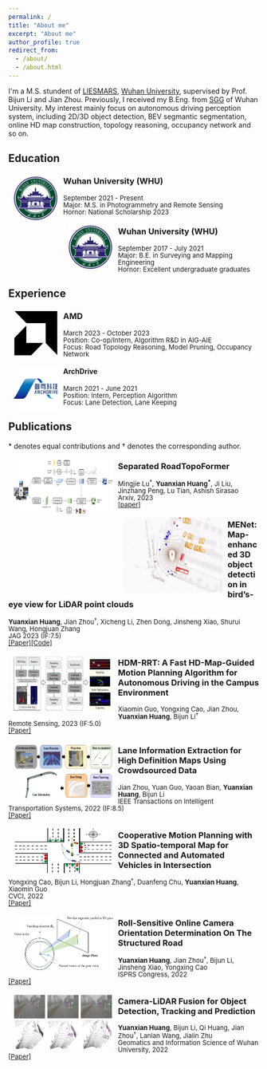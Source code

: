 ```yaml
---
permalink: /
title: "About me"
excerpt: "About me"
author_profile: true
redirect_from: 
  - /about/
  - /about.html
---
```


I'm a M.S. stundent of [LIESMARS](http://www.lmars.whu.edu.cn/en/), [Wuhan University](https://en.whu.edu.cn/), supervised by Prof. Bijun Li and Jian Zhou. Previously, I received my B.Eng. from [SGG](http://main.sgg.whu.edu.cn/) of Wuhan University. My interest mainly focus on autonomous driving perception system, including 2D/3D object detection, BEV segmantic segmentation, online HD map construction, topology reasoning, occupancy network and so on. 


## Education
<img style="float: left; margin:5px 10px" src="../images/edu_whu.png" width="90" height="90">

### Wuhan University (WHU)
<p style="line-height:1.0">
  <font size="2">
    September 2021 - Present<br/>
    Major: M.S. in Photogrammetry and Remote Sensing<br/>
    Hornor: National Scholarship 2023<br/>
  </font>
</p>

<img style="float: left; margin:5px 10px" src="../images/edu_whu.png" width="90" height="90">

### Wuhan University (WHU)
<p style="line-height:1.0">
  <font size="2">
    September 2017 - July 2021<br/>
    Major: B.E. in Surveying and Mapping Engineering<br/>
    Hornor: Excellent undergraduate graduates<br/>
  </font>
</p>

## Experience
<img style="float: left; margin:5px 10px" src="../images/exp_amd.png" width="90" height="90">

### AMD
<p style="line-height:1.0">
  <font size="2">
    March 2023 - October 2023<br/>
    Position: Co-op/Intern, Algorithm R&D in AIG-AIE<br/>
    Focus: Road Topology Reasoning, Model Pruning, Occupancy Network<br/>
  </font>
</p>

<img style="float: left; margin:5px 10px" src="../images/exp_arcdrive.png" width="90" height="90">

#### ArchDrive
<p style="line-height:1.0">
  <font size="2">
    March 2021 - June 2021<br/>
    Position: Intern, Perception Algorithm<br/>
    Focus: Lane Detection, Lane Keeping<br/>
  </font>
</p>

## Publications

\* denotes equal contributions and &dagger; denotes the corresponding author.
<br>

<img style="float: left; margin:5px 10px" src="../images/pub_roadformer.png" width=200px height=110px>

### Separated RoadTopoFormer
<p style="line-height:1.0">
  <font size="2">
    Mingjie Lu<sup>*</sup>, <b>Yuanxian Huang<sup>*</sup></b>, Ji Liu, Jinzhang Peng, Lu Tian, Ashish Sirasao<br/>
    Arxiv, 2023<br/>
    <a href="https://arxiv.org/abs/2307.01557">[paper]</a><br/>
  </font>
</p>

<img style="float: left; margin:5px 10px" src="../images/pub_menet.gif" width=200px height=150px>

### MENet: Map-enhanced 3D object detection in bird’s-eye view for LiDAR point clouds
<p style="line-height:1.0">
  <font size="2">
    <b>Yuanxian Huang</b>, Jian Zhou<sup>&dagger;</sup>, Xicheng Li, Zhen Dong, Jinsheng Xiao, Shurui Wang, Hongjuan Zhang<br/>
    JAG 2023 (IF:7.5)<br/>
    <a href="https://www.sciencedirect.com/science/article/pii/S1569843223001590">[Paper]</a><a href="https://github.com/WHU-USI3DV/MENet">[Code]</a><br/>
  </font>
</p>


<img style="float: left; margin:5px 10px" src="../images/pub_hdmrrt.png" width=200px height=110px>

### HDM-RRT: A Fast HD-Map-Guided Motion Planning Algorithm for Autonomous Driving in the Campus Environment
<p style="line-height:1.0">
  <font size="2">
    Xiaomin Guo, Yongxing Cao, Jian Zhou, <b>Yuanxian Huang</b>, Bijun Li<sup>&dagger;</sup><br/>
    Remote Sensing, 2023 (IF:5.0)<br/>
    <a href="https://www.mdpi.com/2072-4292/15/2/487">[Paper]</a><br/>
  </font>
</p>


<img style="float: left; margin:5px 10px" src="../images/pub_its.png" width=200px height=110px>

### Lane Information Extraction for High Definition Maps Using Crowdsourced Data
<p style="line-height:1.0">
  <font size="2">
    Jian Zhou, Yuan Guo, Yaoan Bian, <b>Yuanxian Huang</b>, Bijun Li<br/>
    IEEE Transactions on Intelligent Transportation Systems, 2022 (IF:8.5)<br/>
    <a href="https://ieeexplore.ieee.org/document/9956852">[Paper]</a><br/>
  </font>
</p>

<img style="float: left; margin:5px 10px" src="../images/pub_cvci.png" width=200px height=90px>

### Cooperative Motion Planning with 3D Spatio-temporal Map for Connected and Automated Vehicles in Intersection
<p style="line-height:1.0">
  <font size="2">
    Yongxing Cao, Bijun Li, Hongjuan Zhang<sup>&dagger;</sup>, Duanfeng Chu, <b>Yuanxian Huang</b>, Xiaomin Guo<br/>
    CVCI, 2022<br/>
    <a href="https://ieeexplore.ieee.org/document/9965066">[Paper]</a><br/>
  </font>
</p>



<img style="float: left; margin:5px 10px" src="../images/pub_isprs.png" width=200px height=110px>

### Roll-Sensitive Online Camera Orientation Determination On The Structured Road
<p style="line-height:1.0">
  <font size="2">
    <b>Yuanxian Huang</b>, Jian Zhou<sup>&dagger;</sup>, Bijun Li, Jinsheng Xiao, Yongxing Cao<br/>
    ISPRS Congress, 2022<br/>
    <a href="https://isprs-archives.copernicus.org/articles/XLIII-B2-2022/687/2022/">[Paper]</a><br/>
  </font>
</p>


<img style="float: left; margin:5px 10px" src="../images/pub_xuebao.png" width=200px height=110px>

### Camera-LiDAR Fusion for Object Detection, Tracking and Prediction
<p style="line-height:1.0">
  <font size="2">
    <b>Yuanxian Huang</b>, Bijun Li, Qi Huang, Jian Zhou<sup>&dagger;</sup>, Lanlan Wang, Jialin Zhu<br/>
    Geomatics and Information Science of Wuhan University, 2022<br/>
    <a href="http://ch.whu.edu.cn/cn/article/doi/10.13203/j.whugis20210614">[Paper]</a><br/>
  </font>
</p>

